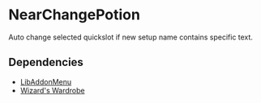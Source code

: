 # NearChangePotion

Auto change selected quickslot if new setup name contains specific text.

## Dependencies

- [LibAddonMenu](https://www.esoui.com/downloads/info7-LibAddonMenu.html)
- [Wizard's Wardrobe](www.esoui.com/downloads/info3170-WizardsWardrobe.html)
